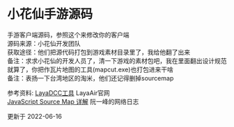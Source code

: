 # 小花仙手游源码
手游客户端源码，参照这个来修改你的客户端  
源码来源：小花仙开发团队  
获取途径：他们把源代码打包到游戏素材目录里了，我给他翻了出来  
备注：求求小花仙的开发人员了，清一下游戏的素材包吧，我在里面翻出设计规范就算了，你把作瓦片地图的工具(mapcut.exe)也打包进来干啥  
备注：表扬一下台湾地区的淘米，他们还记得删掉sourcemap  

参考资料:
[LayaDCC工具](https://ldc2.layabox.com/doc/?language=zh&nav=zh-ts-6-2-0) LayaAir官网  
[JavaScript Source Map 详解](https://www.ruanyifeng.com/blog/2013/01/javascript_source_map.html) 
阮一峰的网络日志  

更新于 2022-06-16
